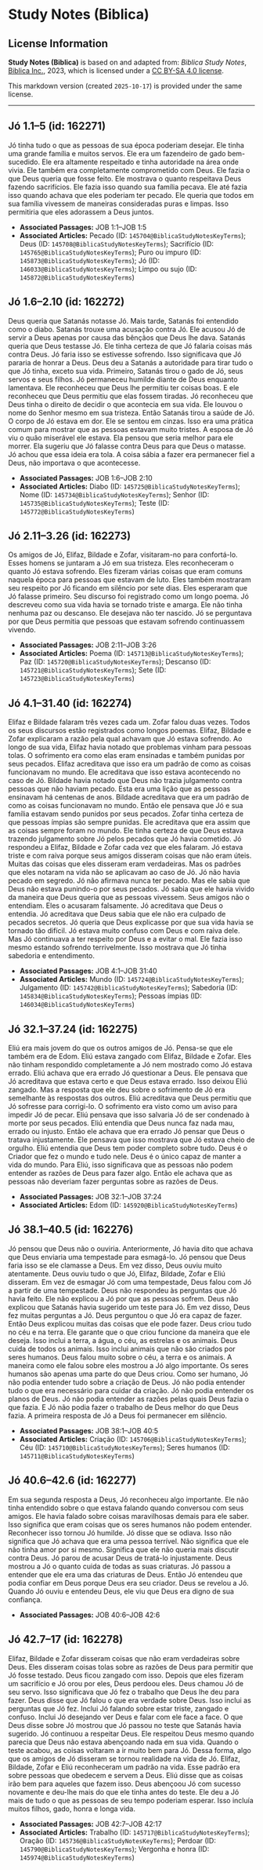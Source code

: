 # Study Notes (Biblica)

## License Information

**Study Notes (Biblica)** is based on and adapted from: _Biblica Study Notes_, [Biblica Inc.](https://www.biblica.com/), 2023, which is licensed under a [CC BY-SA 4.0 license](https://creativecommons.org/licenses/by-sa/4.0/legalcode.en).

This markdown version (created `2025-10-17`) is provided under the same license.



--------------------------------

## Jó 1.1–5 (id: 162271)

Jó tinha tudo o que as pessoas de sua época poderiam desejar. Ele tinha uma grande família e muitos servos. Ele era um fazendeiro de gado bem\-sucedido. Ele era altamente respeitado e tinha autoridade na área onde vivia. Ele também era completamente comprometido com Deus. Ele fazia o que Deus queria que fosse feito. Ele mostrava o quanto respeitava Deus fazendo sacrifícios. Ele fazia isso quando sua família pecava. Ele até fazia isso quando achava que eles poderiam ter pecado. Ele queria que todos em sua família vivessem de maneiras consideradas puras e limpas. Isso permitiria que eles adorassem a Deus juntos.

* **Associated Passages:** JOB 1:1–JOB 1:5
* **Associated Articles:** Pecado (ID: `145704@BiblicaStudyNotesKeyTerms`); Deus (ID: `145708@BiblicaStudyNotesKeyTerms`); Sacrifício (ID: `145765@BiblicaStudyNotesKeyTerms`); Puro ou impuro (ID: `145873@BiblicaStudyNotesKeyTerms`); Jó (ID: `146033@BiblicaStudyNotesKeyTerms`); Limpo ou sujo (ID: `145872@BiblicaStudyNotesKeyTerms`)

## Jó 1.6–2.10 (id: 162272)

Deus queria que Satanás notasse Jó. Mais tarde, Satanás foi entendido como o diabo. Satanás trouxe uma acusação contra Jó. Ele acusou Jó de servir a Deus apenas por causa das bênçãos que Deus lhe dava. Satanás queria que Deus testasse Jó. Ele tinha certeza de que Jó falaria coisas más contra Deus. Jó faria isso se estivesse sofrendo. Isso significava que Jó pararia de honrar a Deus. Deus deu a Satanás a autoridade para tirar tudo o que Jó tinha, exceto sua vida. Primeiro, Satanás tirou o gado de Jó, seus servos e seus filhos. Jó permaneceu humilde diante de Deus enquanto lamentava. Ele reconheceu que Deus lhe permitiu ter coisas boas. E ele reconheceu que Deus permitiu que elas fossem tiradas. Jó reconheceu que Deus tinha o direito de decidir o que acontecia em sua vida. Ele louvou o nome do Senhor mesmo em sua tristeza. Então Satanás tirou a saúde de Jó. O corpo de Jó estava em dor. Ele se sentou em cinzas. Isso era uma prática comum para mostrar que as pessoas estavam muito tristes. A esposa de Jó viu o quão miserável ele estava. Ela pensou que seria melhor para ele morrer. Ela sugeriu que Jó falasse contra Deus para que Deus o matasse. Jó achou que essa ideia era tola. A coisa sábia a fazer era permanecer fiel a Deus, não importava o que acontecesse.

* **Associated Passages:** JOB 1:6–JOB 2:10
* **Associated Articles:** Diabo (ID: `145725@BiblicaStudyNotesKeyTerms`); Nome (ID: `145734@BiblicaStudyNotesKeyTerms`); Senhor (ID: `145735@BiblicaStudyNotesKeyTerms`); Teste (ID: `145772@BiblicaStudyNotesKeyTerms`)

## Jó 2.11–3.26 (id: 162273)

Os amigos de Jó, Elifaz, Bildade e Zofar, visitaram\-no para confortá\-lo. Esses homens se juntaram a Jó em sua tristeza. Eles reconheceram o quanto Jó estava sofrendo. Eles fizeram várias coisas que eram comuns naquela época para pessoas que estavam de luto. Eles também mostraram seu respeito por Jó ficando em silêncio por sete dias. Eles esperaram que Jó falasse primeiro. Seu discurso foi registrado como um longo poema. Jó descreveu como sua vida havia se tornado triste e amarga. Ele não tinha nenhuma paz ou descanso. Ele desejava não ter nascido. Jó se perguntava por que Deus permitia que pessoas que estavam sofrendo continuassem vivendo.

* **Associated Passages:** JOB 2:11–JOB 3:26
* **Associated Articles:** Poema (ID: `145713@BiblicaStudyNotesKeyTerms`); Paz (ID: `145720@BiblicaStudyNotesKeyTerms`); Descanso (ID: `145721@BiblicaStudyNotesKeyTerms`); Sete (ID: `145723@BiblicaStudyNotesKeyTerms`)

## Jó 4.1–31.40 (id: 162274)

Elifaz e Bildade falaram três vezes cada um. Zofar falou duas vezes. Todos os seus discursos estão registrados como longos poemas. Elifaz, Bildade e Zofar explicaram a razão pela qual achavam que Jó estava sofrendo. Ao longo de sua vida, Elifaz havia notado que problemas vinham para pessoas tolas. O sofrimento era como elas eram ensinadas e também punidas por seus pecados. Elifaz acreditava que isso era um padrão de como as coisas funcionavam no mundo. Ele acreditava que isso estava acontecendo no caso de Jó. Bildade havia notado que Deus não trazia julgamento contra pessoas que não haviam pecado. Esta era uma lição que as pessoas ensinavam há centenas de anos. Bildade acreditava que era um padrão de como as coisas funcionavam no mundo. Então ele pensava que Jó e sua família estavam sendo punidos por seus pecados. Zofar tinha certeza de que pessoas ímpias são sempre punidas. Ele acreditava que era assim que as coisas sempre foram no mundo. Ele tinha certeza de que Deus estava trazendo julgamento sobre Jó pelos pecados que Jó havia cometido. Jó respondeu a Elifaz, Bildade e Zofar cada vez que eles falaram. Jó estava triste e com raiva porque seus amigos disseram coisas que não eram úteis. Muitas das coisas que eles disseram eram verdadeiras. Mas os padrões que eles notaram na vida não se aplicavam ao caso de Jó. Jó não havia pecado em segredo. Jó não afirmava nunca ter pecado. Mas ele sabia que Deus não estava punindo\-o por seus pecados. Jó sabia que ele havia vivido da maneira que Deus queria que as pessoas vivessem. Seus amigos não o entendiam. Eles o acusaram falsamente. Jó acreditava que Deus o entendia. Jó acreditava que Deus sabia que ele não era culpado de pecados secretos. Jó queria que Deus explicasse por que sua vida havia se tornado tão difícil. Jó estava muito confuso com Deus e com raiva dele. Mas Jó continuava a ter respeito por Deus e a evitar o mal. Ele fazia isso mesmo estando sofrendo terrivelmente. Isso mostrava que Jó tinha sabedoria e entendimento.

* **Associated Passages:** JOB 4:1–JOB 31:40
* **Associated Articles:** Mundo (ID: `145724@BiblicaStudyNotesKeyTerms`); Julgamento (ID: `145742@BiblicaStudyNotesKeyTerms`); Sabedoria (ID: `145834@BiblicaStudyNotesKeyTerms`); Pessoas ímpias (ID: `146034@BiblicaStudyNotesKeyTerms`)

## Jó 32.1–37.24 (id: 162275)

Eliú era mais jovem do que os outros amigos de Jó. Pensa\-se que ele também era de Edom. Eliú estava zangado com Elifaz, Bildade e Zofar. Eles não tinham respondido completamente a Jó nem mostrado como Jó estava errado. Eliú achava que era errado Jó questionar a Deus. Ele pensava que Jó acreditava que estava certo e que Deus estava errado. Isso deixou Eliú zangado. Mas a resposta que ele deu sobre o sofrimento de Jó era semelhante às respostas dos outros. Eliú acreditava que Deus permitiu que Jó sofresse para corrigi\-lo. O sofrimento era visto como um aviso para impedir Jó de pecar. Eliú pensava que isso salvaria Jó de ser condenado à morte por seus pecados. Eliú entendia que Deus nunca faz nada mau, errado ou injusto. Então ele achava que era errado Jó pensar que Deus o tratava injustamente. Ele pensava que isso mostrava que Jó estava cheio de orgulho. Eliú entendia que Deus tem poder completo sobre tudo. Deus é o Criador que fez o mundo e tudo nele. Deus é o único capaz de manter a vida do mundo. Para Eliú, isso significava que as pessoas não podem entender as razões de Deus para fazer algo. Então ele achava que as pessoas não deveriam fazer perguntas sobre as razões de Deus.

* **Associated Passages:** JOB 32:1–JOB 37:24
* **Associated Articles:** Edom (ID: `145920@BiblicaStudyNotesKeyTerms`)

## Jó 38.1–40.5 (id: 162276)

Jó pensou que Deus não o ouviria. Anteriormente, Jó havia dito que achava que Deus enviaria uma tempestade para esmagá\-lo. Jó pensou que Deus faria isso se ele clamasse a Deus. Em vez disso, Deus ouviu muito atentamente. Deus ouviu tudo o que Jó, Elifaz, Bildade, Zofar e Eliú disseram. Em vez de esmagar Jó com uma tempestade, Deus falou com Jó a partir de uma tempestade. Deus não respondeu às perguntas que Jó havia feito. Ele não explicou a Jó por que as pessoas sofrem. Deus não explicou que Satanás havia sugerido um teste para Jó. Em vez disso, Deus fez muitas perguntas a Jó. Deus perguntou o que Jó era capaz de fazer. Então Deus explicou muitas das coisas que ele pode fazer. Deus criou tudo no céu e na terra. Ele garante que o que criou funcione da maneira que ele deseja. Isso inclui a terra, a água, o céu, as estrelas e os animais. Deus cuida de todos os animais. Isso inclui animais que não são criados por seres humanos. Deus falou muito sobre o céu, a terra e os animais. A maneira como ele falou sobre eles mostrou a Jó algo importante. Os seres humanos são apenas uma parte do que Deus criou. Como ser humano, Jó não podia entender tudo sobre a criação de Deus. Jó não podia entender tudo o que era necessário para cuidar da criação. Jó não podia entender os planos de Deus. Jó não podia entender as razões pelas quais Deus fazia o que fazia. E Jó não podia fazer o trabalho de Deus melhor do que Deus fazia. A primeira resposta de Jó a Deus foi permanecer em silêncio.

* **Associated Passages:** JOB 38:1–JOB 40:5
* **Associated Articles:** Criação (ID: `145706@BiblicaStudyNotesKeyTerms`); Céu (ID: `145710@BiblicaStudyNotesKeyTerms`); Seres humanos (ID: `145711@BiblicaStudyNotesKeyTerms`)

## Jó 40.6–42.6 (id: 162277)

Em sua segunda resposta a Deus, Jó reconheceu algo importante. Ele não tinha entendido sobre o que estava falando quando conversou com seus amigos. Ele havia falado sobre coisas maravilhosas demais para ele saber. Isso significa que eram coisas que os seres humanos não podem entender. Reconhecer isso tornou Jó humilde. Jó disse que se odiava. Isso não significa que Jó achava que era uma pessoa terrível. Não significa que ele não tinha amor por si mesmo. Significa que ele não queria mais discutir contra Deus. Jó parou de acusar Deus de tratá\-lo injustamente. Deus mostrou a Jó o quanto cuida de todas as suas criaturas. Jó passou a entender que ele era uma das criaturas de Deus. Então Jó entendeu que podia confiar em Deus porque Deus era seu criador. Deus se revelou a Jó. Quando Jó ouviu e entendeu Deus, ele viu que Deus era digno de sua confiança.

* **Associated Passages:** JOB 40:6–JOB 42:6

## Jó 42.7–17 (id: 162278)

Elifaz, Bildade e Zofar disseram coisas que não eram verdadeiras sobre Deus. Eles disseram coisas tolas sobre as razões de Deus para permitir que Jó fosse testado. Deus ficou zangado com isso. Depois que eles fizeram um sacrifício e Jó orou por eles, Deus perdoou eles. Deus chamou Jó de seu servo. Isso significava que Jó fez o trabalho que Deus lhe deu para fazer. Deus disse que Jó falou o que era verdade sobre Deus. Isso inclui as perguntas que Jó fez. Inclui Jó falando sobre estar triste, zangado e confuso. Inclui Jó desejando ver Deus e falar com ele face a face. O que Deus disse sobre Jó mostrou que Jó passou no teste que Satanás havia sugerido. Jó continuou a respeitar Deus. Ele respeitou Deus mesmo quando parecia que Deus não estava abençoando nada em sua vida. Quando o teste acabou, as coisas voltaram a ir muito bem para Jó. Dessa forma, algo que os amigos de Jó disseram se tornou realidade na vida de Jó. Elifaz, Bildade, Zofar e Eliú reconheceram um padrão na vida. Esse padrão era sobre pessoas que obedecem e servem a Deus. Eliú disse que as coisas irão bem para aqueles que fazem isso. Deus abençoou Jó com sucesso novamente e deu\-lhe mais do que ele tinha antes do teste. Ele deu a Jó mais de tudo o que as pessoas de seu tempo poderiam esperar. Isso incluía muitos filhos, gado, honra e longa vida.

* **Associated Passages:** JOB 42:7–JOB 42:17
* **Associated Articles:** Trabalho (ID: `145717@BiblicaStudyNotesKeyTerms`); Oração (ID: `145736@BiblicaStudyNotesKeyTerms`); Perdoar (ID: `145790@BiblicaStudyNotesKeyTerms`); Vergonha e honra (ID: `145974@BiblicaStudyNotesKeyTerms`)


